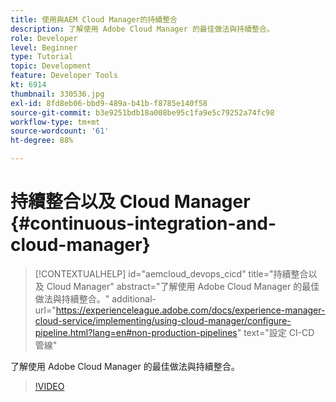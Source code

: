 ```yaml
---
title: 使用與AEM Cloud Manager的持續整合
description: 了解使用 Adobe Cloud Manager 的最佳做法與持續整合。
role: Developer
level: Beginner
type: Tutorial
topic: Development
feature: Developer Tools
kt: 6914
thumbnail: 330536.jpg
exl-id: 8fd8eb06-bbd9-489a-b41b-f8785e140f58
source-git-commit: b3e9251bdb18a008be95c1fa9e5c79252a74fc98
workflow-type: tm+mt
source-wordcount: '61'
ht-degree: 88%

---
```


# 持續整合以及 Cloud Manager {#continuous-integration-and-cloud-manager}

>[!CONTEXTUALHELP]
>id="aemcloud_devops_cicd"
>title="持續整合以及 Cloud Manager"
>abstract="了解使用 Adobe Cloud Manager 的最佳做法與持續整合。"
>additional-url="https://experienceleague.adobe.com/docs/experience-manager-cloud-service/implementing/using-cloud-manager/configure-pipeline.html?lang=en#non-production-pipelines" text="設定 CI-CD 管線"

了解使用 Adobe Cloud Manager 的最佳做法與持續整合。

>[!VIDEO](https://video.tv.adobe.com/v/330536?quality=12&learn=on)
